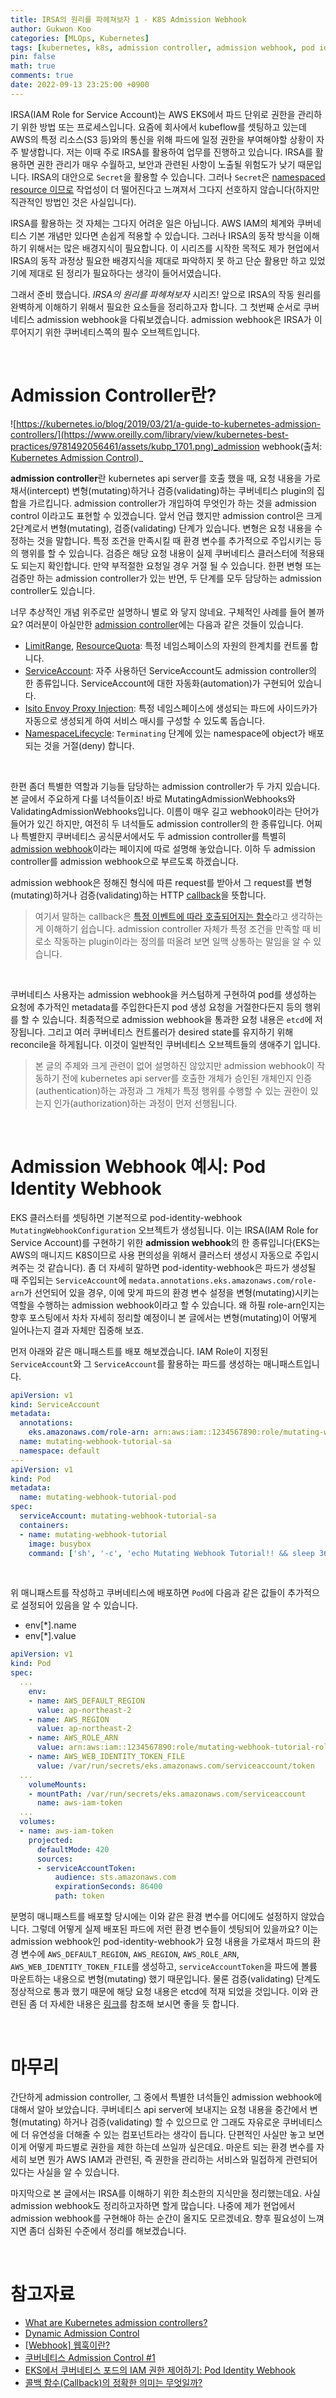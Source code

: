 ```yaml
---
title: IRSA의 원리를 파헤쳐보자 1 - K8S Admission Webhook
author: Gukwon Koo
categories: [MLOps, Kubernetes]
tags: [kubernetes, k8s, admission controller, admission webhook, pod identity webhook]
pin: false
math: true
comments: true
date: 2022-09-13 23:25:00 +0900
---
```


IRSA(IAM Role for Service Account)는 AWS EKS에서 파드 단위로 권한을 관리하기 위한 방법 또는 프로세스입니다. 요즘에 회사에서 kubeflow를 셋팅하고 있는데 AWS의 특정 리소스(S3 등)와의 통신을 위해 파드에 일정 권한을 부여해야할 상황이 자주 발생합니다. 저는 이때 주로 IRSA를 활용하여 업무를 진행하고 있습니다. IRSA를 활용하면 권한 관리가 매우 수월하고, 보안과 관련된 사항이 노출될 위험도가 낮기 때문입니다. IRSA의 대안으로 `Secret`을 활용할 수 있습니다. 그러나 `Secret`은 [namespaced resource 이므로](https://stackoverflow.com/q/46297949) 작업성이 더 떨어진다고 느껴져서 그다지 선호하지 않습니다(하지만 직관적인 방법인 것은 사실입니다).

IRSA를 활용하는 것 자체는 그다지 어려운 일은 아닙니다. AWS IAM의 체계와 쿠버네티스 기본 개념만 있다면 손쉽게 적용할 수 있습니다. 그러나 IRSA의 동작 방식을 이해하기 위해서는 많은 배경지식이 필요합니다. 이 시리즈를 시작한 목적도 제가 현업에서 IRSA의 동작 과정상 필요한 배경지식을 제대로 파악하지 못 하고 단순 활용만 하고 있었기에 제대로 된 정리가 필요하다는 생각이 들어서였습니다.

그래서 준비 했습니다. *IRSA의 원리를 파헤쳐보자* 시리즈! 앞으로 IRSA의 작동 원리를 완벽하게 이해하기 위해서 필요한 요소들을 정리하고자 합니다. 그 첫번째 순서로 쿠버네티스 admission webhook을 다뤄보겠습니다. admission webhook은 IRSA가 이루어지기 위한 쿠버네티스쪽의 필수 오브젝트입니다.

<br>

# Admission Controller란?

![https://kubernetes.io/blog/2019/03/21/a-guide-to-kubernetes-admission-controllers/](https://www.oreilly.com/library/view/kubernetes-best-practices/9781492056461/assets/kubp_1701.png)_admission webhook(출처: [Kubernetes Admission Control](https://www.digihunch.com/2022/01/kubernetes-admission-control/))_

**admission controller**란 kubernetes api server를 호출 했을 때, 요청 내용을 가로채서(intercept) 변형(mutating)하거나 검증(validating)하는 쿠버네티스 plugin의 집합을 가르킵니다. admission controller가 개입하여 무엇인가 하는 것을 admission control 이라고도 표현할 수 있겠습니다. 앞서 언급 했지만 admission control은 크게 2단계로서 변형(mutating), 검증(validating) 단계가 있습니다. 변형은 요청 내용을 수정하는 것을 말합니다. 특정 조건을 만족시킬 때 환경 변수를 추가적으로 주입시키는 등의 행위를 할 수 있습니다. 검증은 해당 요청 내용이 실제 쿠버네티스 클러스터에 적용돼도 되는지 확인합니다. 만약 부적절한 요청일 경우 거절 될 수 있습니다. 한편 변형 또는 검증만 하는 admission controller가 있는 반면, 두 단계를 모두 담당하는 admission controller도 있습니다.

너무 추상적인 개념 위주로만 설명하니 별로 와 닿지 않네요. 구체적인 사례를 들어 볼까요? 여러분이 아실만한 [admission controller](https://kubernetes.io/docs/reference/access-authn-authz/admission-controllers/#what-does-each-admission-controller-do)에는 다음과 같은 것들이 있습니다.

- [LimitRange](https://kubernetes.io/docs/reference/access-authn-authz/admission-controllers/#limitranger), [ResourceQuota](https://kubernetes.io/docs/reference/access-authn-authz/admission-controllers/#resourcequota): 특정 네임스페이스의 자원의 한계치를 컨트롤 합니다.
- [ServiceAccount](https://kubernetes.io/docs/reference/access-authn-authz/admission-controllers/#serviceaccount): 자주 사용하던 ServiceAccount도 admission controller의 한 종류입니다. ServiceAccount에 대한 자동화(automation)가 구현되어 있습니다.
- [Isito Envoy Proxy Injection](https://istio.io/latest/docs/setup/additional-setup/sidecar-injection/): 특정 네임스페이스에 생성되는 파드에 사이드카가 자동으로 생성되게 하여 서비스 매시를 구성할 수 있도록 돕습니다.
- [NamespaceLifecycle](https://kubernetes.io/docs/reference/access-authn-authz/admission-controllers/#namespacelifecycle): `Terminating` 단계에 있는 namespace에 object가 배포되는 것을 거절(deny) 합니다.

<br>

한편 좀더 특별한 역할과 기능들 담당하는 admission controller가 두 가지 있습니다. 본 글에서 주요하게 다룰 녀석들이죠! 바로 MutatingAdmissionWebhooks와 ValidatingAdmissionWebhooks입니다. 이름이 매우 길고 webhook이라는 단어가 들어가 있긴 하지만, 여전히 두 녀석들도 admission controller의 한 종류입니다. 어찌나 특별한지 쿠버네티스 공식문서에서도 두 admission controller를 특별히 [admission webhook](https://kubernetes.io/docs/reference/access-authn-authz/extensible-admission-controllers/#what-are-admission-webhooks)이라는 페이지에 따로 설명해 놓았습니다. 이하 두 admission controller를 admission webhook으로 부르도록 하겠습니다.

admission webhook은 정해진 형식에 따른 request를 받아서 그 request를 변형(mutating)하거나 검증(validating)하는 HTTP [callback](https://leffept.tistory.com/329)을 뜻합니다.

> 여기서 말하는 callback은 [특정 이벤트에 따라 호출되어지는 함수](https://satisfactoryplace.tistory.com/18)라고 생각하는게 이해하기 쉽습니다. admission controller 자체가 특정 조건을 만족할 때 비로소 작동하는 plugin이라는 정의를 떠올려 보면 일맥 상통하는 말임을 알 수 있습니다.

<br>

쿠버네티스 사용자는 admission webhook을 커스텀하게 구현하여 pod를 생성하는 요청에 추가적인 metadata를 주입한다든지 pod 생성 요청을 거절한다든지 등의 행위를 할 수 있습니다. 최종적으로 admission webhook을 통과한 요청 내용은 `etcd`에 저장됩니다. 그리고 여러 쿠버네티스 컨트롤러가 desired state를 유지하기 위해 reconcile을 하게됩니다. 이것이 일반적인 쿠버네티스 오브젝트들의 생애주기 입니다.

> 본 글의 주제와 크게 관련이 없어 설명하진 않았지만 admission webhook이 작동하기 전에 kubernetes api server를 호출한 개체가 승인된 개체인지 인증(authentication)하는 과정과 그 개체가 특정 행위를 수행할 수 있는 권한이 있는지 인가(authorization)하는 과정이 먼저 선행됩니다.

<br>

# Admission Webhook 예시: Pod Identity Webhook

EKS 클러스터를 셋팅하면 기본적으로 pod-identity-webhook `MutatingWebhookConfiguration` 오브젝트가 생성됩니다. 이는 IRSA(IAM Role for Service Account)를 구현하기 위한 **admission webhook**의 한 종류입니다(EKS는 AWS의 매니지드 K8S이므로 사용 편의성을 위해서 클러스터 생성시 자동으로 주입시켜주는 것 같습니다). 좀 더 자세히 말하면 pod-identity-webhook은 파드가 생성될 때 주입되는 `ServiceAccount`에 `medata.annotations.eks.amazonaws.com/role-arn`가 선언되어 있을 경우, 이에 맞게 파드의 환경 변수 설정을 변형(mutating)시키는 역할을 수행하는 admission webhook이라고 할 수 있습니다. 왜 하필 role-arn인지는 향후 포스팅에서 차차 자세히 정리할 예정이니 본 글에서는 변형(mutating)이 어떻게 일어나는지 결과 자체만 집중해 보죠.

먼저 아래와 같은 매니패스트를 배포 해보겠습니다. IAM Role이 지정된 `ServiceAccount`와 그 `ServiceAccount`를 활용하는 파드를 생성하는 매니패스트입니다.

```yaml
apiVersion: v1
kind: ServiceAccount
metadata:
  annotations:
    eks.amazonaws.com/role-arn: arn:aws:iam::1234567890:role/mutating-webhook-tutorial-role  # 적절한 값으로 수정 필요
  name: mutating-webhook-tutorial-sa
  namespace: default
---
apiVersion: v1
kind: Pod
metadata:
  name: mutating-webhook-tutorial-pod
spec:
  serviceAccount: mutating-webhook-tutorial-sa
  containers:
  - name: mutating-webhook-tutorial
    image: busybox
    command: ['sh', '-c', 'echo Mutating Webhook Tutorial!! && sleep 3600']
```

<br>

위 매니패스트를 작성하고 쿠버네티스에 배포하면 `Pod`에 다음과 같은 값들이 추가적으로 설정되어 있음을 알 수 있습니다.

- env[*].name
- env[*].value

```yaml
apiVersion: v1
kind: Pod
spec:
  ...
    env:
    - name: AWS_DEFAULT_REGION
      value: ap-northeast-2
    - name: AWS_REGION
      value: ap-northeast-2
    - name: AWS_ROLE_ARN
      value: arn:aws:iam::1234567890:role/mutating-webhook-tutorial-role
    - name: AWS_WEB_IDENTITY_TOKEN_FILE
      value: /var/run/secrets/eks.amazonaws.com/serviceaccount/token
  ...
    volumeMounts:
    - mountPath: /var/run/secrets/eks.amazonaws.com/serviceaccount
      name: aws-iam-token
  ...
  volumes:
  - name: aws-iam-token
    projected:
      defaultMode: 420
      sources:
      - serviceAccountToken:
          audience: sts.amazonaws.com
          expirationSeconds: 86400
          path: token
```

분명히 매니패스트를 배포할 당시에는 이와 같은 환경 변수를 어디에도 설정하지 않았습니다. 그렇데 어떻게 실제 배포된 파드에 저런 환경 변수들이 셋팅되어 있을까요? 이는 admission webhook인 pod-identity-webhook가 요청 내용을 가로채서 파드의 환경 변수에 `AWS_DEFAULT_REGION`, `AWS_REGION`, `AWS_ROLE_ARN`, `AWS_WEB_IDENTITY_TOKEN_FILE`를 생성하고, `serviceAccountToken`을 파드에 볼륨 마운트하는 내용으로 변형(mutating) 했기 때문입니다. 물론 검증(validating) 단계도 정상적으로 통과 했기 때문에 해당 요청 내용은 etcd에 적재 되었을 것입니다. 이와 관련된 좀 더 자세한 내용은 [링크](https://github.com/aws/amazon-eks-pod-identity-webhook#eks-walkthrough)를 참조해 보시면 좋을 듯 합니다.

<br>

# 마무리

간단하게 admission controller, 그 중에서 특별한 녀석들인 admission webhook에 대해서 알아 보았습니다. 쿠버네티스 api server에 보내지는 요청 내용을 중간에서 변형(mutating) 하거나 검증(validating) 할 수 있으므로 안 그래도 자유로운 쿠버네티스에 더 유연성을 더해줄 수 있는 컴포넌트라는 생각이 듭니다.  단편적인 사실만 놓고 보면 이게 어떻게 파드별로 권한을 제한 하는데 쓰일까 싶은데요. 마운트 되는 환경 변수를 자세히 보면 뭔가 AWS IAM과 관련된, 즉 권한을 관리하는 서비스와 밀접하게 관련되어 있다는 사실을 알 수 있습니다. 

마지막으로 본 글에서는 IRSA를 이해하기 위한 최소한의 지식만을 정리했는데요. 사실 admission webhook도 정리하고자하면 할게 많습니다. 나중에 제가 현업에서 admission webhook를 구현해야 하는 순간이 올지도 모르겠네요. 향후 필요성이 느껴지면 좀더 심화된 수준에서 정리를 해보겠습니다.

<br>

# 참고자료

- [What are Kubernetes admission controllers?](https://kubernetes.io/blog/2019/03/21/a-guide-to-kubernetes-admission-controllers/#what-are-kubernetes-admission-controllers)
- [Dynamic Admission Control](https://kubernetes.io/docs/reference/access-authn-authz/extensible-admission-controllers/)
- [[Webhook\] 웹훅이란?](https://leffept.tistory.com/329)
- [쿠버네티스 Admission Control #1](https://coffeewhale.com/kubernetes/admission-control/2021/04/28/opa1/)
- [EKS에서 쿠버네티스 포드의 IAM 권한 제어하기: Pod Identity Webhook](https://tech.devsisters.com/posts/pod-iam-role/)
- [콜백 함수(Callback)의 정확한 의미는 무엇일까?](https://satisfactoryplace.tistory.com/18)